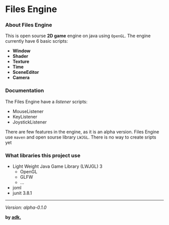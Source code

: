 # Files Engine
### About Files Engine
This is open sourse **2D game** engine on java using `OpenGL`.
The engine currently have 6 basic scripts:
- **Window**
- **Shader**
- **Texture**
- **Time**
- **SceneEditor**
- **Camera**
### Documentation
The Files Engine have a *listener* scripts:
- MouseListener
- KeyListener
- JoystickListener

There are few features in the engine, as it is an alpha version.
Files Engine use `maven` and open sourse library `LWJGL`.
There is no way to create sripts yet

### What libraries this project use
+ Light Weight Java Game Library (LWJGL) 3
  + OpenGL
  + GLFW
  + ...
+ joml
+ junit 3.8.1

---
*Version: alpha-0.1.0*

**by [adk.](https://github.com/adisteyf)**
